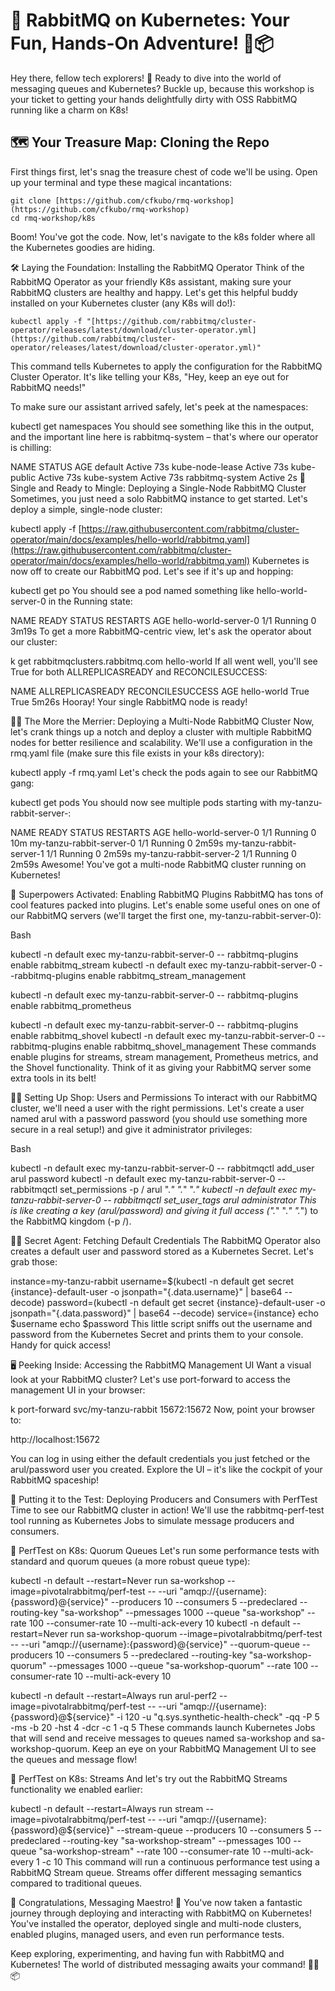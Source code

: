 # 🚀 RabbitMQ on Kubernetes: Your Fun, Hands-On Adventure! 🐰📦

Hey there, fellow tech explorers! 👋 Ready to dive into the world of messaging queues and Kubernetes? Buckle up, because this workshop is your ticket to getting your hands delightfully dirty with OSS RabbitMQ running like a charm on K8s!

## 🗺️ Your Treasure Map: Cloning the Repo

First things first, let's snag the treasure chest of code we'll be using. Open up your terminal and type these magical incantations:

```
git clone [https://github.com/cfkubo/rmq-workshop](https://github.com/cfkubo/rmq-workshop)
cd rmq-workshop/k8s
```
Boom! You've got the code. Now, let's navigate to the k8s folder where all the Kubernetes goodies are hiding.

🛠️ Laying the Foundation: Installing the RabbitMQ Operator
Think of the RabbitMQ Operator as your friendly K8s assistant, making sure your RabbitMQ clusters are healthy and happy. Let's get this helpful buddy installed on your Kubernetes cluster (any K8s will do!):


```
kubectl apply -f "[https://github.com/rabbitmq/cluster-operator/releases/latest/download/cluster-operator.yml](https://github.com/rabbitmq/cluster-operator/releases/latest/download/cluster-operator.yml)"

```

This command tells Kubernetes to apply the configuration for the RabbitMQ Cluster Operator. It's like telling your K8s, "Hey, keep an eye out for RabbitMQ needs!"

To make sure our assistant arrived safely, let's peek at the namespaces:



kubectl get namespaces
You should see something like this in the output, and the important line here is rabbitmq-system – that's where our operator is chilling:

NAME              STATUS   AGE
default           Active   73s
kube-node-lease   Active   73s
kube-public       Active   73s
kube-system       Active   73s
rabbitmq-system   Active   2s
🐇 Single and Ready to Mingle: Deploying a Single-Node RabbitMQ Cluster
Sometimes, you just need a solo RabbitMQ instance to get started. Let's deploy a simple, single-node cluster:



kubectl apply -f [https://raw.githubusercontent.com/rabbitmq/cluster-operator/main/docs/examples/hello-world/rabbitmq.yaml](https://raw.githubusercontent.com/rabbitmq/cluster-operator/main/docs/examples/hello-world/rabbitmq.yaml)
Kubernetes is now off to create our RabbitMQ pod. Let's see if it's up and hopping:



kubectl get po
You should see a pod named something like hello-world-server-0 in the Running state:

NAME                   READY   STATUS    RESTARTS   AGE
hello-world-server-0   1/1     Running   0          3m19s
To get a more RabbitMQ-centric view, let's ask the operator about our cluster:



k get rabbitmqclusters.rabbitmq.com hello-world
If all went well, you'll see True for both ALLREPLICASREADY and RECONCILESUCCESS:

NAME          ALLREPLICASREADY   RECONCILESUCCESS   AGE
hello-world   True               True               5m26s
Hooray! Your single RabbitMQ node is ready!

👯‍♀️ The More the Merrier: Deploying a Multi-Node RabbitMQ Cluster
Now, let's crank things up a notch and deploy a cluster with multiple RabbitMQ nodes for better resilience and scalability. We'll use a configuration in the rmq.yaml file (make sure this file exists in your k8s directory):



kubectl apply -f rmq.yaml
Let's check the pods again to see our RabbitMQ gang:



kubectl  get pods
You should now see multiple pods starting with my-tanzu-rabbit-server-:

NAME                       READY   STATUS    RESTARTS   AGE
hello-world-server-0       1/1     Running   0          10m
my-tanzu-rabbit-server-0   1/1     Running   0          2m59s
my-tanzu-rabbit-server-1   1/1     Running   0          2m59s
my-tanzu-rabbit-server-2   1/1     Running   0          2m59s
Awesome! You've got a multi-node RabbitMQ cluster running on Kubernetes!

🔌 Superpowers Activated: Enabling RabbitMQ Plugins
RabbitMQ has tons of cool features packed into plugins. Let's enable some useful ones on one of our RabbitMQ servers (we'll target the first one, my-tanzu-rabbit-server-0):

Bash

kubectl -n default exec my-tanzu-rabbit-server-0 -- rabbitmq-plugins enable rabbitmq_stream
kubectl -n default exec my-tanzu-rabbit-server-0 --rabbitmq-plugins enable rabbitmq_stream_management

kubectl -n default exec my-tanzu-rabbit-server-0 -- rabbitmq-plugins enable rabbitmq_prometheus

kubectl -n default exec my-tanzu-rabbit-server-0 -- rabbitmq-plugins enable rabbitmq_shovel
kubectl -n default exec my-tanzu-rabbit-server-0 -- rabbitmq-plugins enable rabbitmq_shovel_management
These commands enable plugins for streams, stream management, Prometheus metrics, and the Shovel functionality. Think of it as giving your RabbitMQ server some extra tools in its belt!

👤🔑 Setting Up Shop: Users and Permissions
To interact with our RabbitMQ cluster, we'll need a user with the right permissions. Let's create a user named arul with a password password (you should use something more secure in a real setup!) and give it administrator privileges:

Bash

kubectl -n default exec my-tanzu-rabbit-server-0 -- rabbitmqctl add_user arul password
kubectl -n default exec my-tanzu-rabbit-server-0 -- rabbitmqctl set_permissions  -p / arul ".*" ".*" ".*"
kubectl -n default exec my-tanzu-rabbit-server-0 -- rabbitmqctl set_user_tags arul administrator
This is like creating a key (arul/password) and giving it full access (".*" ".*" ".*") to the RabbitMQ kingdom (-p /).

🕵️‍♂️ Secret Agent: Fetching Default Credentials
The RabbitMQ Operator also creates a default user and password stored as a Kubernetes Secret. Let's grab those:



instance=my-tanzu-rabbit
username=$(kubectl -n default   get secret <span class="math-inline">\{instance\}\-default\-user \-o jsonpath\="\{\.data\.username\}" \| base64 \-\-decode\)
password\=</span>(kubectl -n default   get secret <span class="math-inline">\{instance\}\-default\-user \-o jsonpath\="\{\.data\.password\}" \| base64 \-\-decode\)
service\=</span>{instance}
echo $username
echo $password
This little script sniffs out the username and password from the Kubernetes Secret and prints them to your console. Handy for quick access!

🖥️ Peeking Inside: Accessing the RabbitMQ Management UI
Want a visual look at your RabbitMQ cluster? Let's use port-forward to access the management UI in your browser:



k port-forward svc/my-tanzu-rabbit 15672:15672
Now, point your browser to:

http://localhost:15672

You can log in using either the default credentials you just fetched or the arul/password user you created. Explore the UI – it's like the cockpit of your RabbitMQ spaceship!

🚀 Putting it to the Test: Deploying Producers and Consumers with PerfTest
Time to see our RabbitMQ cluster in action! We'll use the rabbitmq-perf-test tool running as Kubernetes Jobs to simulate message producers and consumers.

🧪 PerfTest on K8s: Quorum Queues
Let's run some performance tests with standard and quorum queues (a more robust queue type):



kubectl -n default  --restart=Never run sa-workshop --image=pivotalrabbitmq/perf-test -- --uri "amqp://<span class="math-inline">\{username\}\:</span>{password}@<span class="math-inline">\{service\}" \-\-producers 10 \-\-consumers 5 \-\-predeclared \-\-routing\-key "sa\-workshop" \-\-pmessages 1000 \-\-queue "sa\-workshop" \-\-rate 100 \-\-consumer\-rate 10 \-\-multi\-ack\-every 10
kubectl \-n default  \-\-restart\=Never run sa\-workshop\-quorum \-\-image\=pivotalrabbitmq/perf\-test \-\- \-\-uri "amqp\://</span>{username}:<span class="math-inline">\{password\}@</span>{service}" --quorum-queue --producers 10 --consumers 5 --predeclared --routing-key "sa-workshop-quorum" --pmessages 1000 --queue "sa-workshop-quorum" --rate 100 --consumer-rate 10 --multi-ack-every 10

kubectl -n default  --restart=Always run arul-perf2 --image=pivotalrabbitmq/perf-test -- --uri "amqp://<span class="math-inline">\{username\}\:</span>{password}@${service}" -i 120 -u "q.sys.synthetic-health-check" -qq -P 5 -ms -b 20 -hst 4 -dcr -c 1 -q 5
These commands launch Kubernetes Jobs that will send and receive messages to queues named sa-workshop and sa-workshop-quorum. Keep an eye on your RabbitMQ Management UI to see the queues and message flow!

🌊 PerfTest on K8s: Streams
And let's try out the RabbitMQ Streams functionality we enabled earlier:



kubectl -n default  --restart=Always run stream --image=pivotalrabbitmq/perf-test -- --uri "amqp://<span class="math-inline">\{username\}\:</span>{password}@${service}" --stream-queue --producers 10 --consumers 5 --predeclared --routing-key "sa-workshop-stream" --pmessages 100 --queue "sa-workshop-stream" --rate 100 --consumer-rate 10 --multi-ack-every 1 -c 10
This command will run a continuous performance test using a RabbitMQ Stream queue. Streams offer different messaging semantics compared to traditional queues.

🎉 Congratulations, Messaging Maestro! 🎉
You've now taken a fantastic journey through deploying and interacting with RabbitMQ on Kubernetes! You've installed the operator, deployed single and multi-node clusters, enabled plugins, managed users, and even run performance tests.

Keep exploring, experimenting, and having fun with RabbitMQ and Kubernetes! The world of distributed messaging awaits your command! 🚀🐰📦